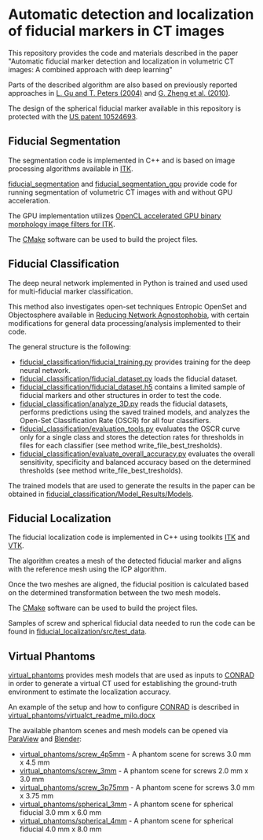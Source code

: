 # Automatic detection and localization of fiducial markers in CT images

This repository provides the code and materials described in the paper "Automatic fiducial marker detection and localization in volumetric CT images: A combined approach with deep learning"

Parts of the described algorithm are also based on previously reported approaches in [L. Gu and T. Peters (2004)](https://link.springer.com/chapter/10.1007/978-3-540-28626-4_40) and [G. Zheng et al. (2010)](https://pubmed.ncbi.nlm.nih.gov/21096801/).

The design of the spherical fiducial marker available in this repository is protected with the [US patent 10524693](https://patents.justia.com/patent/10524693).

## Fiducial Segmentation

The segmentation code is implemented in C++ and is based on image processing algorithms available in [ITK](https://itk.org/).

[fiducial_segmentation](https://github.com/mregodic/FiducialMarkers/tree/master/fiducial_segmentation) and [fiducial_segmentation_gpu](https://github.com/mregodic/FiducialMarkers/tree/master/fiducial_segmentation_gpu) provide code for running segmentation of volumetric CT images with and without GPU acceleration.

The GPU implementation utilizes [OpenCL accelerated GPU binary morphology image filters for ITK](http://hdl.handle.net/10380/3525).

The [CMake](https://cmake.org/) software can be used to build the project files.

## Fiducial Classification

The deep neural network implemented in Python is trained and used used for multi-fiducial marker classification.

This method also investigates open-set techniques Entropic OpenSet and Objectosphere available in [Reducing Network Agnostophobia](https://github.com/Vastlab/Reducing-Network-Agnostophobia), with certain modifications for general data processing/analysis implemented to their code.

The general structure is the following:

- [fiducial_classification/fiducial_training.py](https://github.com/mregodic/FiducialMarkers/tree/master/fiducial_classification/fiducial_training.py) provides training for the deep neural network.
- [fiducial_classification/fiducial_dataset.py](https://github.com/mregodic/FiducialMarkers/tree/master/fiducial_classification/fiducial_dataset.py) loads the fiducial dataset.
- [fiducial_classification/fiducial_dataset.h5](https://github.com/mregodic/FiducialMarkers/tree/master/fiducial_classification/fiducial_dataset.h5) contains a limited sample of fiducial markers and other structures in order to test the code.
- [fiducial_classification/analyze_3D.py](https://github.com/mregodic/FiducialMarkers/tree/master/fiducial_classification/analyze_3D.py) reads the fiducial datasets, performs predictions using the saved trained models, and analyzes the Open-Set Classification Rate (OSCR) for all four classifiers. 
- [fiducial_classification/evaluation_tools.py](https://github.com/mregodic/FiducialMarkers/tree/master/fiducial_classification/evaluation_tools.py) evaluates the OSCR curve only for a single class and stores the detection rates for thresholds in files for each classifier (see method write_file_best_tresholds).
- [fiducial_classification/evaluate_overall_accuracy.py](https://github.com/mregodic/FiducialMarkers/tree/master/fiducial_classification/evaluate_overall_accuracy.py) evaluates the overall sensitivity, specificity and balanced accuracy based on the determined thresholds (see method write_file_best_tresholds).

The trained models that are used to generate the results in the paper can be obtained in [fiducial_classification/Model_Results/Models](https://github.com/mregodic/FiducialMarkers/tree/master/fiducial_classification/Model_Results/Models).

## Fiducial Localization

The fiducial localization code is implemented in C++ using toolkits [ITK](https://itk.org/) and [VTK](https://vtk.org/).

The algorithm creates a mesh of the detected fiducial marker and aligns with the reference mesh using the ICP algorithm.

Once the two meshes are aligned, the fiducial position is calculated based on the determined transformation between the two mesh models.

The [CMake](https://cmake.org/) software can be used to build the project files.

Samples of screw and spherical fiducial data needed to run the code can be found in [fiducial_localization/src/test_data](https://github.com/mregodic/FiducialMarkers/tree/master/fiducial_localization/src/test_data).

## Virtual Phantoms

[virtual_phantoms](https://github.com/mregodic/FiducialMarkers/tree/master/virtual_phantoms) provides mesh models that are used as inputs to [CONRAD](https://www5.cs.fau.de/conrad/) in order to generate a virtual CT used for establishing the ground-truth environment to estimate the localization accuracy.

An example of the setup and how to configure [CONRAD](https://www5.cs.fau.de/conrad/) is described in [virtual_phantoms/virtualct_readme_milo.docx](https://github.com/mregodic/FiducialMarkers/tree/master/virtual_phantoms/virtualct_readme_milo.docx)

The available phantom scenes and mesh models can be opened via [ParaView](https://www.paraview.org/) and [Blender](https://www.blender.org/):

- [virtual_phantoms/screw_4p5mm](https://github.com/mregodic/FiducialMarkers/tree/master/virtual_phantoms/screw_4p5mm) - A phantom scene for screws 3.0 mm x 4.5 mm
- [virtual_phantoms/screw_3mm](https://github.com/mregodic/FiducialMarkers/tree/master/virtual_phantoms/screw_3mm) - A phantom scene for screws 2.0 mm x 3.0 mm
- [virtual_phantoms/screw_3p75mm](https://github.com/mregodic/FiducialMarkers/tree/master/virtual_phantoms/screw_3p75mm) - A phantom scene for screws 3.0 mm x 3.75 mm
- [virtual_phantoms/spherical_3mm](https://github.com/mregodic/FiducialMarkers/tree/master/virtual_phantoms/spherical_3mm) - A phantom scene for spherical fiducial 3.0 mm x 6.0 mm
- [virtual_phantoms/spherical_4mm](https://github.com/mregodic/FiducialMarkers/tree/master/virtual_phantoms/spherical_4mm) - A phantom scene for spherical fiducial 4.0 mm x 8.0 mm